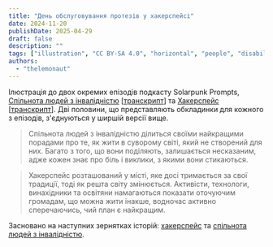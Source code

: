 ```yaml
---
title: "День обслуговування протезів у хакерспейсі"
date: 2024-11-20
publishDate: 2025-04-29
draft: false
description: ""
tags: ["illustration", "CC BY-SA 4.0", "horizontal", "people", "disability", "technology", "library", "economy", "cooperation"]
authors:
  - "thelemonaut"
---
```


Ілюстрація до двох окремих епізодів подкасту Solarpunk Prompts, [Спільнота людей з інвалідністю](https://podcast.tomasino.org/@SolarpunkPrompts/episodes/the-disabled-community) [[транскрипт](https://wiki.tomasino.org/writing/Solarpunk-Prompts---The-Disabled-Community)] та [Хакерспейс](https://podcast.tomasino.org/@SolarpunkPrompts/episodes/the-hackerspace) [[транскрипт](https://wiki.tomasino.org/writing/Solarpunk-Prompts---The-Hackerspace)]. Дві половини, що представляють обкладинки для кожного з епізодів, з'єднуються у ширшій версії вище.

> Спільнота людей з інвалідністю ділиться своїми найкращими порадами про те, як жити в суворому світі, який не створений для них. Багато з того, що вони поділяють, залишається несказаним, адже кожен знає про біль і виклики, з якими вони стикаються.

> Хакерспейс розташований у місті, яке досі тримається за свої традиції, тоді як решта світу змінюється. Активісти, технологи, винахідники та освітяни намагаються показати оточуючим громадам, що можна жити інакше, водночас активно сперечаючись, чий план є найкращим.

Засновано на наступних зернятках історій: [хакерспейс](/seeds/the-hackerspace) та [спільнота людей з інвалідністю](/seeds/the-disabled-community).

